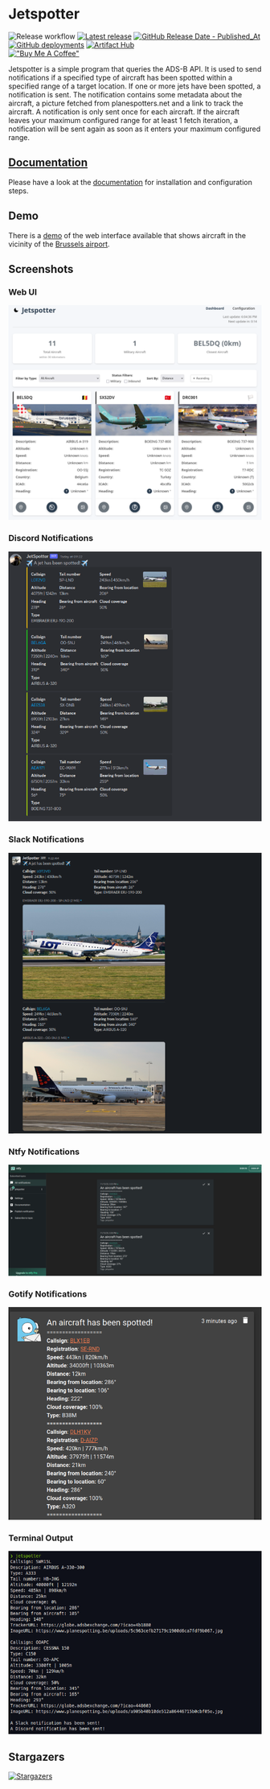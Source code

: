 # Jetspotter

![Release workflow](https://github.com/vvanouytsel/jetspotter/actions/workflows/release.yaml/badge.svg)
[![Latest release](https://img.shields.io/github/v/release/vvanouytsel/jetspotter)](https://github.com/vvanouytsel/jetspotter/releases)
[![GitHub Release Date - Published_At](https://img.shields.io/github/release-date/vvanouytsel/jetspotter)](https://github.com/vvanouytsel/jetspotter/releases)
[![GitHub deployments](https://img.shields.io/github/deployments/vvanouytsel/jetspotter/github-pages?label=Documentation&link=https%3A%2F%2Fvvanouytsel.github.io%2Fjetspotter%2F)](https://vvanouytsel.github.io/jetspotter/)
[![Artifact Hub](https://img.shields.io/endpoint?url=https://artifacthub.io/badge/repository/jetspotter)](https://artifacthub.io/packages/search?repo=jetspotter)  
[!["Buy Me A Coffee"](https://www.buymeacoffee.com/assets/img/custom_images/orange_img.png)](https://www.buymeacoffee.com/vvanouytsel)

Jetspotter is a simple program that queries the ADS-B API. It is used to send notifications if a specified type of aircraft has been spotted within a specified range of a target location. If one or more jets have been spotted, a notification is sent. The notification contains some metadata about the aircraft, a picture fetched from planespotters.net and a link to track the aircraft. A notification is only sent once for each aircraft. If the aircraft leaves your maximum configured range for at least 1 fetch iteration, a notification will be sent again as soon as it enters your maximum configured range.

## [Documentation](https://vvanouytsel.github.io/jetspotter/)

Please have a look at the [documentation](https://vvanouytsel.github.io/jetspotter/) for installation and configuration steps.

## Demo

There is a [demo](https://ebbr.jetspotter.vvanouytsel.dev/) of the web interface available that shows aircraft in the vicinity of the [Brussels airport](https://ebbr.jetspotter.vvanouytsel.dev/).

## Screenshots

### Web UI
![Jetspotter UI](docs/images/jetspotter-ui-1.png)

### Discord Notifications
![Discord Notifications](docs/images/jetspotter-discord-1.png)

### Slack Notifications
![Slack Notifications](docs/images/jetspotter-slack-1.png)

### Ntfy Notifications
![Ntfy Notifications](docs/images/jetspotter-ntfy-1.png)

### Gotify Notifications
![Gotify Notifications](docs/images/jetspotter-gotify-1.png)

### Terminal Output
![Terminal Output](docs/images/jetspotter-terminal-1.png)

## Stargazers

[![Stargazers](https://starchart.cc/vvanouytsel/jetspotter.svg)](https://starchart.cc/vvanouytsel/jetspotter)
